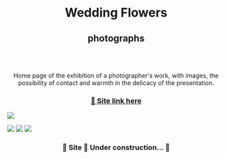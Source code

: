 <h1 align="center">Wedding Flowers</h1>
<h2 align="center">photographs</h2>
<br>
<br>
<p align="center">Home page of the exhibition of a photographer's work, with images, the possibility of contact and warmth in the delicacy of the presentation.</p>

<h3 align="center">
    <a href="https://franciellesoares.github.io/WeddingFlowers/">🔗 Site link here</a>
</h3>

![](weddingflowers/images/image-capture.jpeg)   

<img src="https://img.shields.io/badge/language-JavaScript-yellow"/>
<img src="https://img.shields.io/badge/language-HTML-orange"/>
<img src="https://img.shields.io/badge/language-CSS-blue"/>
<h3 align="center"> 
	🚧   Site 🚀 Under construction...  🚧
</h3>
